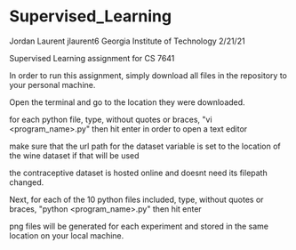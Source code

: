 # Supervised_Learning

Jordan Laurent
jlaurent6
Georgia Institute of Technology
2/21/21

Supervised Learning assignment for CS 7641


In order to run this assignment, simply download all files in the repository to your personal machine.

Open the terminal and go to the location they were downloaded.

for each python file, type, without quotes or braces, "vi <program_name>.py" then hit enter in order to open a text editor

make sure that the url path for the dataset variable is set to the location of the wine dataset if that will be used

the contraceptive dataset is hosted online and doesnt need its filepath changed.

Next, for each of the 10 python files included, type, without quotes or braces, "python <program_name>.py" then hit enter

png files will be generated for each experiment and stored in the same location on your local machine. 

